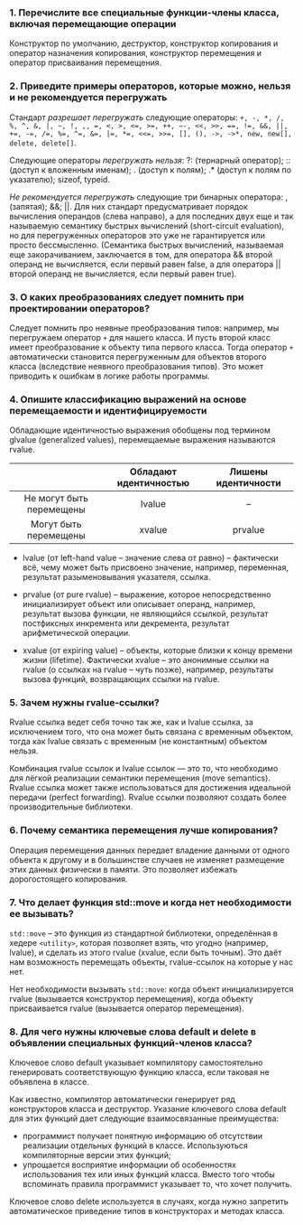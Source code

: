 ### 1. Перечислите все специальные функции-члены класса, включая перемещающие операции

Конструктор по умолчанию, деструктор, конструктор копирования и оператор назначения копирования, конструктор перемещения и оператор присваивания перемещения.

### 2. Приведите примеры операторов, которые можно, нельзя и не рекомендуется перегружать

Cтандарт *разрешает перегружать* следующие операторы: `+, -, *, /, %, ^, &, |, ~, !, ,, =, <, >, <=, >=, ++, –-, <<, >>, ==, !=, &&, ||, +=, -=, /=, %=, ^=, &=, |=, *=, <<=, >>=, [], (), ->, ->*, new, new[], delete, delete[]`. 

Следующие операторы *перегружать нельзя*: ?: (тернарный оператор); :: (доступ к вложенным именам); . (доступ к полям); .* (доступ к полям по указателю); sizeof, typeid.

*Не рекомендуется перегружать* следующие три бинарных оператора: , (запятая); &&; ||. Для них стандарт предусматривает порядок вычисления операндов (слева направо), а для последних двух еще и так называемую семантику быстрых вычислений (short-circuit evaluation), но для перегруженных операторов это уже не гарантируется или просто бессмысленно. (Семантика быстрых вычислений, называемая еще закорачиванием, заключается в том, для оператора && второй операнд не вычисляется, если первый равен false, а для оператора || второй операнд не вычисляется, если первый равен true).

### 3. О каких преобразованиях следует помнить при проектировании операторов?

Следует помнить про неявные преобразования типов: например, мы перегружаем оператор `+` для нашего класса. И пусть второй класс имеет преобразование к объекту типа первого класса. Тогда оператор `+` автоматически становится перегруженным для объектов второго класса (вследствие неявного преобразования типов). Это может приводить к ошибкам в логике работы программы.

### 4. Опишите классификацию выражений на основе перемещаемости и идентифицируемости

Обладающие идентичностью выражения обобщены под термином glvalue (generalized values), перемещаемые выражения называются rvalue.

|                          | Обладают идентичностью | Лишены идентичности |
|:------------------------:|:----------------------:|:-------------------:|
| Не могут быть перемещены | lvalue                 | –                   |
| Могут быть перемещены    | xvalue                 | prvalue             |

* lvalue (от left-hand value – значение слева от равно) – фактически всё, чему может быть присвоено значение, например, переменная, результат разыменовывания указателя, ссылка.

* prvalue (от pure rvalue) – выражение, которое непосредственно инициализирует объект или описывает операнд, например, результат вызова функции, не являющийся ссылкой, результат постфиксных инкремента или декремента, результат арифметической операции.

* xvalue (от expiring value) – объекты, которые близки к концу времени жизни (lifetime). Фактически xvalue – это анонимные ссылки на rvalue (о ссылках на rvalue – чуть позже), например, результаты вызова функций, возвращающих ссылки на rvalue.

### 5. Зачем нужны rvalue-ссылки?

Rvalue ссылка ведет себя точно так же, как и lvalue ссылка, за исключением того, что она может быть связана с временным объектом, тогда как lvalue связать с временным (не константным) объектом нельзя.

Комбинация rvalue ссылок и lvalue ссылок — это то, что необходимо для лёгкой реализации семантики перемещения (move semantics). Rvalue ссылка может также использоваться для достижения идеальной передачи (perfect forwarding). Rvalue ссылки позволяют создать более производительные библиотеки.

### 6. Почему семантика перемещения лучше копирования?

Операция перемещения данных передает владение данными от одного объекта к другому и в большинстве случаев не изменяет размещение этих данных физически в памяти. Это позволяет избежать дорогостоящего копирования.

### 7. Что делает функция std::move и когда нет необходимости ее вызывать?

`std::move` – это функция из стандартной библиотеки, определённая в хедере `<utility>`, которая позволяет взять, что угодно (например, lvalue), и сделать из этого rvalue (xvalue, если быть точным). Это даёт нам возможность перемещать объекты, rvalue-ссылок на которые у нас нет.

Нет необходимости вызывать `std::move`: когда объект инициализируется rvalue (вызывается конструктор перемещения), когда объекту присваивается rvalue (вызывается оператор перемещения). 

### 8. Для чего нужны ключевые слова default и delete в объявлении специальных функций-членов класса?

Ключевое слово default указывает компилятору самостоятельно генерировать соответствующую функцию класса, если таковая не объявлена в классе.

Как известно, компилятор автоматически генерирует ряд конструкторов класса и деструктор. Указание ключевого слова default для этих функций дает следующие взаимосвязанные преимущества:

* программист получает понятную информацию об отсутствии реализации отдельных функций в классе. Используються компиляторные версии этих функций;
* упрощается восприятие информации об особенностях использования тех или иных функций класса. Вместо того чтобы вспоминать правила программист указывает то, что хочет получить.

Ключевое слово delete используется в случаях, когда нужно запретить автоматическое приведение типов в конструкторах и методах класса.